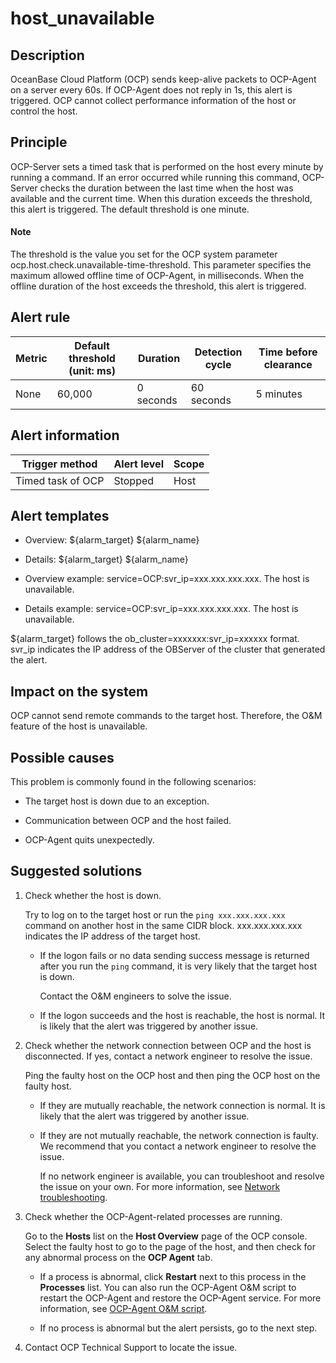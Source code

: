 host_unavailable 
=====================================



**Description** 
------------------------------------

OceanBase Cloud Platform (OCP) sends keep-alive packets to OCP-Agent on a server every 60s. If OCP-Agent does not reply in 1s, this alert is triggered. OCP cannot collect performance information of the host or control the host.

Principle 
------------------------------

OCP-Server sets a timed task that is performed on the host every minute by running a command. If an error occurred while running this command, OCP-Server checks the duration between the last time when the host was available and the current time. When this duration exceeds the threshold, this alert is triggered. The default threshold is one minute. 

  <main id="notice" type='explain'>
    <h4>Note</h4>
    <p>The threshold is the value you set for the OCP system parameter ocp.host.check.unavailable-time-threshold. This parameter specifies the maximum allowed offline time of OCP-Agent, in milliseconds. When the offline duration of the host exceeds the threshold, this alert is triggered.</p>
  </main>

**Alert rule** 
-----------------------------------



| Metric | Default threshold (unit: ms) | Duration  | Detection cycle | Time before clearance |
|--------|------------------------------|-----------|-----------------|-----------------------|
| None   | 60,000                       | 0 seconds | 60 seconds      | 5 minutes             |



**Alert information** 
------------------------------------------



|  Trigger method   | Alert level | Scope |
|-------------------|-------------|-------|
| Timed task of OCP | Stopped     | Host  |



**Alert templates** 
----------------------------------------

* Overview: \${alarm_target} ${alarm_name}

  

* Details: \${alarm_target} ${alarm_name}

  

* Overview example: service=OCP:svr_ip=xxx.xxx.xxx.xxx. The host is unavailable.

  

* Details example: service=OCP:svr_ip=xxx.xxx.xxx.xxx. The host is unavailable.

  




${alarm_target} follows the ob_cluster=xxxxxxx:svr_ip=xxxxxx format. svr_ip indicates the IP address of the OBServer of the cluster that generated the alert.

**Impact on the system** 
---------------------------------------------

OCP cannot send remote commands to the target host. Therefore, the O\&M feature of the host is unavailable.

**Possible causes** 
----------------------------------------

This problem is commonly found in the following scenarios:

* The target host is down due to an exception.

  

* Communication between OCP and the host failed.

  

* OCP-Agent quits unexpectedly.

  




**Suggested solutions** 
--------------------------------------------

1. Check whether the host is down. 

   Try to log on to the target host or run the `ping xxx.xxx.xxx.xxx` command on another host in the same CIDR block. xxx.xxx.xxx.xxx indicates the IP address of the target host. 
   * If the logon fails or no data sending success message is returned after you run the `ping` command, it is very likely that the target host is down. 

     Contact the O\&M engineers to solve the issue.
     
   
   * If the logon succeeds and the host is reachable, the host is normal. It is likely that the alert was triggered by another issue.

     
   

   

2. Check whether the network connection between OCP and the host is disconnected. If yes, contact a network engineer to resolve the issue. 

   Ping the faulty host on the OCP host and then ping the OCP host on the faulty host. 
   * If they are mutually reachable, the network connection is normal. It is likely that the alert was triggered by another issue.

     
   
   * If they are not mutually reachable, the network connection is faulty. We recommend that you contact a network engineer to resolve the issue. 

     If no network engineer is available, you can troubleshoot and resolve the issue on your own. For more information, see [Network troubleshooting](../400.alarm-appendix/600.network-troubleshooting.md).
     
   

   

3. Check whether the OCP-Agent-related processes are running. 

   Go to the **Hosts** list on the **Host Overview** page of the OCP console. Select the faulty host to go to the page of the host, and then check for any abnormal process on the **OCP Agent** tab. 
   * If a process is abnormal, click **Restart** next to this process in the **Processes** list. You can also run the OCP-Agent O\&M script to restart the OCP-Agent and restore the OCP-Agent service. For more information, see [OCP-Agent O\&M script](../400.alarm-appendix/400.use-ocp-agent-scripts.md).

     
   
   * If no process is abnormal but the alert persists, go to the next step.

     
   

   

4. Contact OCP Technical Support to locate the issue.

   



